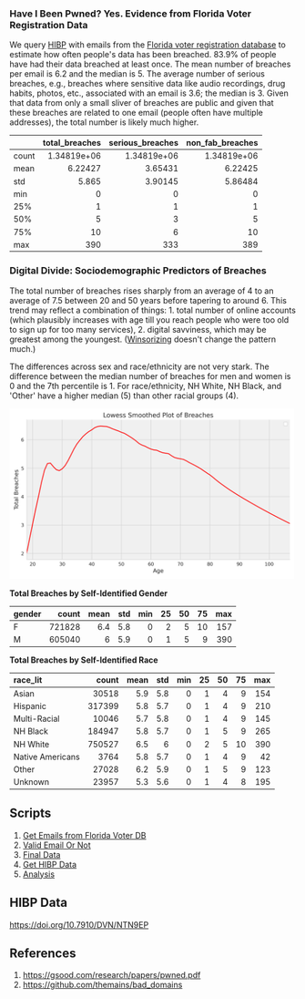 ### Have I Been Pwned? Yes. Evidence from Florida Voter Registration Data

We query [HIBP](https://haveibeenpwned.com/) with emails from the [Florida voter registration database](https://dataverse.harvard.edu/dataset.xhtml?persistentId=doi:10.7910/DVN/UBIG3F) to estimate how often people's data has been breached. 83.9% of people have had their data breached at least once. The mean number of breaches per email is 6.2 and the median is 5. The average number of serious breaches, e.g., breaches where sensitive data like audio recordings, drug habits, photos, etc., associated with an email is 3.6; the median is 3. Given that data from only a small sliver of breaches are public and given that these breaches are related to one email (people often have multiple addresses), the total number is likely much higher.


|       |   total_breaches |   serious_breaches |   non_fab_breaches |
|:------|-----------------:|-------------------:|-------------------:|
| count |      1.34819e+06 |        1.34819e+06 |        1.34819e+06 |
| mean  |      6.22427     |        3.65431     |        6.22425     |
| std   |      5.865       |        3.90145     |        5.86484     |
| min   |      0           |        0           |        0           |
| 25%   |      1           |        1           |        1           |
| 50%   |      5           |        3           |        5           |
| 75%   |     10           |        6           |       10           |
| max   |    390           |      333           |      389           |



### Digital Divide: Sociodemographic Predictors of Breaches

The total number of breaches rises sharply from an average of 4 to an average of 7.5 between 20 and 50 years before tapering to around 6. This trend may reflect a combination of things: 1. total number of online accounts (which plausibly increases with age till you reach people who were too old to sign up for too many services), 2. digital savviness, which may be greatest among the youngest. ([Winsorizing](figs/age_winsorized_breaches.png) doesn't change the pattern much.)

The differences across sex and race/ethnicity are not very stark. The difference between the median number of breaches for men and women is 0 and the 7th percentile is 1. For race/ethnicity, NH White, NH Black, and 'Other' have a higher median (5) than other racial groups (4).

<img src = "figs/age_breaches.png" width = 500px>


**Total Breaches by Self-Identified Gender**


| gender   |   count |   mean |   std |   min |   25 |   50 |   75 |   max |
|:---------|--------:|-------:|------:|------:|-----:|-----:|-----:|------:|
| F        |  721828 |    6.4 |   5.8 |     0 |    2 |    5 |   10 |   157 |
| M        |  605040 |    6   |   5.9 |     0 |    1 |    5 |    9 |   390 |


**Total Breaches by Self-Identified Race**

| race_lit         |   count |   mean |   std |   min |   25 |   50 |   75 |   max |
|:-----------------|--------:|-------:|------:|------:|-----:|-----:|-----:|------:|
| Asian            |   30518 |    5.9 |   5.8 |     0 |    1 |    4 |    9 |   154 |
| Hispanic         |  317399 |    5.8 |   5.7 |     0 |    1 |    4 |    9 |   210 |
| Multi-Racial     |   10046 |    5.7 |   5.8 |     0 |    1 |    4 |    9 |   145 |
| NH Black         |  184947 |    5.8 |   5.7 |     0 |    1 |    5 |    9 |   265 |
| NH White         |  750527 |    6.5 |   6   |     0 |    2 |    5 |   10 |   390 |
| Native Americans |    3764 |    5.8 |   5.7 |     0 |    1 |    4 |    9 |    42 |
| Other            |   27028 |    6.2 |   5.9 |     0 |    1 |    5 |    9 |   123 |
| Unknown          |   23957 |    5.3 |   5.6 |     0 |    1 |    4 |    8 |   195 |


## Scripts

1. [Get Emails from Florida Voter DB](notebooks/01_fl_dat.ipynb)
2. [Valid Email Or Not](notebooks/02_valid_email_or_not.ipynb)
3. [Final Data](notebooks/03_create_final_left_table.ipynb)
4. [Get HIBP Data](notebooks/04_get_hibp.ipynb)
5. [Analysis](notebooks/05_concat_fl_dat_analyze.ipynb)

## HIBP Data

https://doi.org/10.7910/DVN/NTN9EP

## References

1. https://gsood.com/research/papers/pwned.pdf
2. https://github.com/themains/bad_domains



